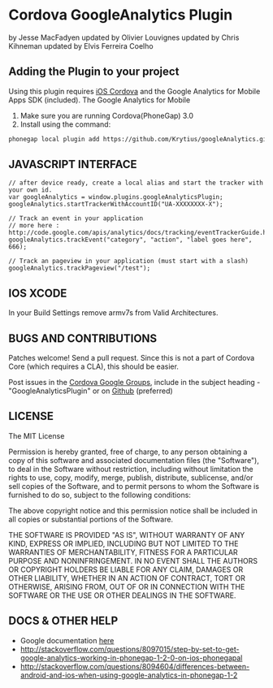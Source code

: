 # Cordova GoogleAnalytics Plugin #
by Jesse MacFadyen
updated by Olivier Louvignes
updated by Chris Kihneman
updated by Elvis Ferreira Coelho

## Adding the Plugin to your project ##

Using this plugin requires [iOS Cordova](http://github.com/phonegap/phonegap-iphone) and the Google Analytics for Mobile Apps SDK (included). The Google Analytics for Mobile

1. Make sure you are running Cordova(PhoneGap) 3.0
2. Install using the command:

```bash
phonegap local plugin add https://github.com/Krytius/googleAnalytics.git
```

## JAVASCRIPT INTERFACE ##

    // after device ready, create a local alias and start the tracker with your own id.
    var googleAnalytics = window.plugins.googleAnalyticsPlugin;
    googleAnalytics.startTrackerWithAccountID("UA-XXXXXXXX-X");

    // Track an event in your application
    // more here : http://code.google.com/apis/analytics/docs/tracking/eventTrackerGuide.html
    googleAnalytics.trackEvent("category", "action", "label goes here", 666);

    // Track an pageview in your application (must start with a slash)
    googleAnalytics.trackPageview("/test");

## IOS XCODE ##

In your Build Settings remove armv7s from Valid Architectures.


## BUGS AND CONTRIBUTIONS ##

Patches welcome! Send a pull request. Since this is not a part of Cordova Core (which requires a CLA), this should be easier.

Post issues in the [Cordova Google Groups](http://groups.google.com/group/phonegap), include in the subject heading - "GoogleAnalyticsPlugin" or on [Github](http://github.com/phonegap/phonegap-plugins/issues)
(preferred)

## LICENSE ##

The MIT License

Permission is hereby granted, free of charge, to any person obtaining a copy of this software and associated documentation files (the "Software"), to deal in the Software without restriction, including without limitation the rights to use, copy, modify, merge, publish, distribute, sublicense, and/or sell copies of the Software, and to permit persons to whom the Software is furnished to do so, subject to the following conditions:

The above copyright notice and this permission notice shall be included in all copies or substantial portions of the Software.

THE SOFTWARE IS PROVIDED "AS IS", WITHOUT WARRANTY OF ANY KIND, EXPRESS OR IMPLIED, INCLUDING BUT NOT LIMITED TO THE WARRANTIES OF MERCHANTABILITY, FITNESS FOR A PARTICULAR PURPOSE AND NONINFRINGEMENT. IN NO EVENT SHALL THE AUTHORS OR COPYRIGHT HOLDERS BE LIABLE FOR ANY CLAIM, DAMAGES OR OTHER LIABILITY, WHETHER IN AN ACTION OF CONTRACT, TORT OR OTHERWISE, ARISING FROM, OUT OF OR IN CONNECTION WITH THE SOFTWARE OR THE USE OR OTHER DEALINGS IN THE SOFTWARE.

## DOCS & OTHER HELP ##

* Google documentation [here](http://code.google.com/mobile/analytics/docs/iphone/#gettingStarted)
* http://stackoverflow.com/questions/8097015/step-by-set-to-get-google-analytics-working-in-phonegap-1-2-0-on-ios-phonegapal
* http://stackoverflow.com/questions/8094604/differences-between-android-and-ios-when-using-google-analytics-in-phonegap-1-2
